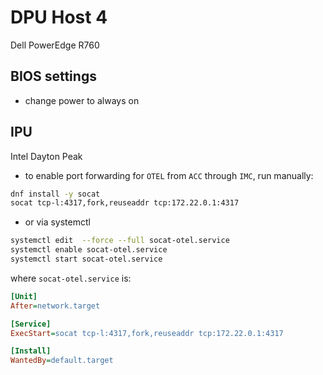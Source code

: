 # DPU Host 4

Dell PowerEdge R760

## BIOS settings

- change power to always on

## IPU

Intel Dayton Peak

* to enable port forwarding for `OTEL` from `ACC` through `IMC`, run manually:

```bash
dnf install -y socat
socat tcp-l:4317,fork,reuseaddr tcp:172.22.0.1:4317
```

* or via systemctl

```bash
systemctl edit  --force --full socat-otel.service
systemctl enable socat-otel.service
systemctl start socat-otel.service
```

where `socat-otel.service` is:

```ini
[Unit]
After=network.target

[Service]
ExecStart=socat tcp-l:4317,fork,reuseaddr tcp:172.22.0.1:4317

[Install]
WantedBy=default.target
```
